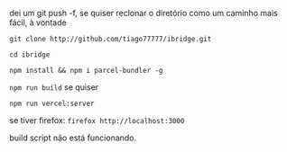 dei um git push -f, se quiser reclonar o diretório como um caminho mais fácil, à vontade

`git clone http://github.com/tiago77777/ibridge.git`

`cd ibridge`

`npm install && npm i parcel-bundler -g`

`npm run build` se quiser

`npm run vercel:server`

se tiver firefox:
`firefox http://localhost:3000`

build script não está funcionando.